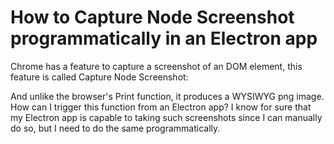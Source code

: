 
# How to Capture Node Screenshot programmatically in an Electron app

Chrome has a feature to capture a screenshot of an DOM element, this feature is called Capture Node Screenshot:

And unlike the browser's Print function, it produces a WYSIWYG png image. How can I trigger this function from an Electron app?
I know for sure that my Electron app is capable to taking such screenshots since I can manually do so, but I need to do the same programmatically.

        
